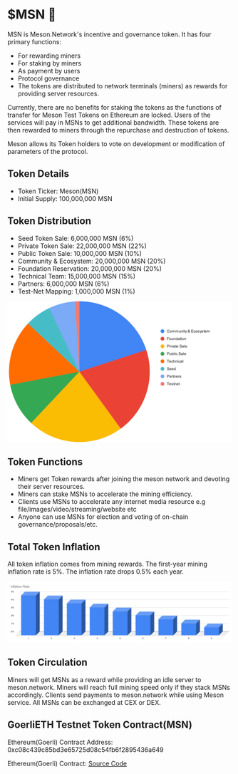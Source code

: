 # $MSN 🐢

MSN is Meson.Network's incentive and governance token. It has four primary functions:

- For rewarding miners
- For staking by miners
- As payment by users
- Protocol governance
- The tokens are distributed to network terminals (miners) as rewards for providing server resources.

Currently, there are no benefits for staking the tokens as the functions of transfer for Meson Test Tokens on Ethereum are locked. Users of the services will pay in MSNs to get additional bandwidth. These tokens are then rewarded to miners through the repurchase and destruction of tokens.

Meson allows its Token holders to vote on development or modification of parameters of the protocol.

## Token Details

- Token Ticker: Meson(MSN)
- Initial Supply: 100,000,000 MSN

## Token Distribution

- Seed Token Sale: 6,000,000 MSN (6%)
- Private Token Sale: 22,000,000 MSN (22%)
- Public Token Sale: 10,000,000 MSN (10%)
- Community & Ecosystem: 20,000,000 MSN (20%)
- Foundation Reservation: 20,000,000 MSN (20%)
- Technical Team: 15,000,000 MSN (15%)
- Partners: 6,000,000 MSN (6%)
- Test-Net Mapping: 1,000,000 MSN (1%)

![](./images/token/tokenomics-01.svg)

## Token Functions

- Miners get Token rewards after joining the meson network and devoting their server resources.
- Miners can stake MSNs to accelerate the mining efficiency.
- Clients use MSNs to accelerate any internet media resource e.g file/images/video/streaming/website etc
- Anyone can use MSNs for election and voting of on-chain governance/proposals/etc.

## Total Token Inflation

All token inflation comes from mining rewards. The first-year mining inflation rate is 5%. The inflation rate drops 0.5% each year.

![inflation rate vs time](./images/token/inflation-rate-vs-time-01.svg)

## Token Circulation

Miners will get MSNs as a reward while providing an idle server to meson.network. Miners will reach full mining speed only if they stack MSNs accordingly. Clients send payments to meson.network while using Meson service. All MSNs can be exchanged at CEX or DEX.

## GoerliETH Testnet Token Contract(MSN)

Ethereum(Goerli) Contract Address: 0xc08c439c85bd3e65725d08c54fb6f2895436a649

Ethereum(Goerli) Contract: [Source Code](https://goerli.etherscan.io/token/0xc08c439c85bd3e65725d08c54fb6f2895436a649)